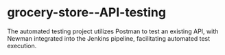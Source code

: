 # grocery-store--API-testing
The automated testing project utilizes Postman to test an existing API, with Newman integrated into the Jenkins pipeline, facilitating automated test execution.
